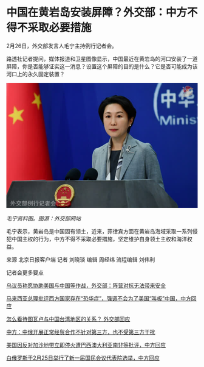 # 中国在黄岩岛安装屏障？外交部：中方不得不采取必要措施

2月26日，外交部发言人毛宁主持例行记者会。

路透社记者提问，媒体报道和卫星图像显示，中国最近在黄岩岛的河口安装了一道屏障，你是否能够证实这一消息？设置这个屏障的目的是什么？它是否可能成为该河口上的永久固定装置？

![f8952630af8e18f05795af4d45947ed7.jpg](https://raw.githubusercontent.com/qqhsx/qqnews_image/main/2024/02/26/中国在黄岩岛安装屏障？外交部：中方不得不采取必要措施/f8952630af8e18f05795af4d45947ed7.jpg)

_毛宁资料图。图源：外交部网站_

毛宁表示，黄岩岛是中国固有领土，近来，菲律宾方面在黄岩岛海域采取一系列侵犯中国主权的行为，中方不得不采取必要措施，坚定维护自身领土主权和海洋权益。

来源 北京日报客户端 记者 刘晓琰 编辑 周经纬 流程编辑 刘伟利

记者会更多要点

[乌议员称愿协助美国与中国等作战，外交部：阵营对抗无法带来安全](https://news.qq.com/rain/a/20240226A05HO200)

[马来西亚总理批评西方国家存在“恐华症”，强调不会为了美国“叫板”中国，中方回应](https://news.qq.com/rain/a/20240226A05A4300)

[怎么看待图瓦卢与中国台湾地区的关系？ 外交部回应](https://news.qq.com/rain/a/20240226A059XT00)

[中方：中俄开展正常经贸合作不针对第三方，也不受第三方干扰](https://news.qq.com/rain/a/20240226A05A6Z00)

[美国因反对加沙地带立即停火遭巴西澳大利亚南非等批评，中方回应](https://news.qq.com/rain/a/20240226A05AHD00)

[白俄罗斯于2月25日举行了新一届国民会议代表院选举，中方回应](https://news.qq.com/rain/a/20240226A05AO000)


